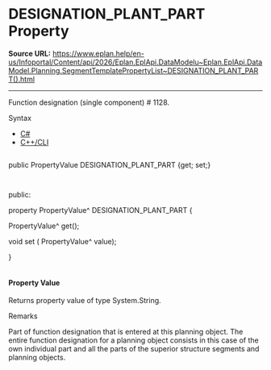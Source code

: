 # DESIGNATION_PLANT_PART Property

**Source URL:** https://www.eplan.help/en-us/Infoportal/Content/api/2026/Eplan.EplApi.DataModelu~Eplan.EplApi.DataModel.Planning.SegmentTemplatePropertyList~DESIGNATION_PLANT_PART().html

---

Function designation (single component) # 1128.

Syntax

- [C#](#i-syntax-CS)
- [C++/CLI](#i-syntax-CPP2005)

```
```
public PropertyValue DESIGNATION_PLANT_PART {get; set;}
```
```

```
```
public:

property PropertyValue^ DESIGNATION_PLANT_PART {

   PropertyValue^ get();

   void set (    PropertyValue^ value);

}
```
```

#### Property Value

Returns property value of type System.String.

Remarks

Part of function designation that is entered at this planning object. The entire function designation for a planning object consists in this case of the own individual part and all the parts of the superior structure segments and planning objects.
